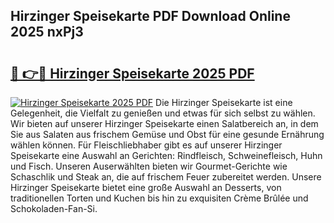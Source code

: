 ## Hirzinger Speisekarte PDF Download Online 2025 nxPj3

# <h2><a href="http://gcegtb.nevu.top/?p=Hirzinger+Speisekarte">🔗 👉🔴 Hirzinger Speisekarte 2025 PDF</a></h2>

[![Hirzinger Speisekarte 2025 PDF](https://i.imgur.com/dBaPXMq.png)](http://gcegtb.nevu.top/?p=Hirzinger+Speisekarte)
Die Hirzinger Speisekarte ist eine Gelegenheit, die Vielfalt zu genießen und etwas für sich selbst zu wählen. Wir bieten auf unserer Hirzinger Speisekarte einen Salatbereich an, in dem Sie aus Salaten aus frischem Gemüse und Obst für eine gesunde Ernährung wählen können. Für Fleischliebhaber gibt es auf unserer Hirzinger Speisekarte eine Auswahl an Gerichten: Rindfleisch, Schweinefleisch, Huhn und Fisch. Unseren Auserwählten bieten wir Gourmet-Gerichte wie Schaschlik und Steak an, die auf frischem Feuer zubereitet werden. Unsere Hirzinger Speisekarte bietet eine große Auswahl an Desserts, von traditionellen Torten und Kuchen bis hin zu exquisiten Crème Brûlée und Schokoladen-Fan-Si.
